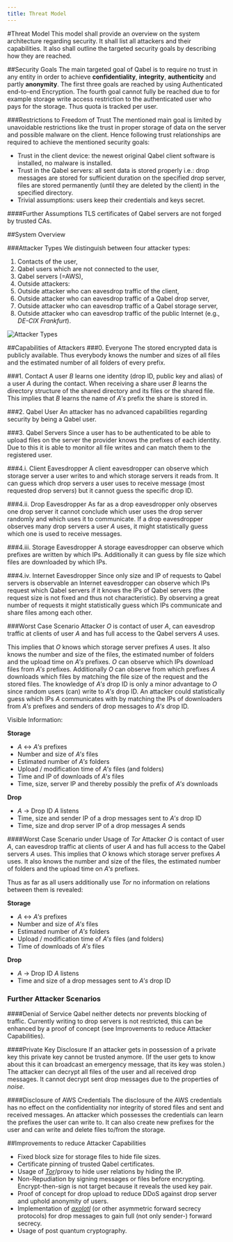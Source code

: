 ```yaml
---
title: Threat Model
---
```

#Threat Model
This model shall provide an overview on the system architecture regarding security. It shall list all attackers and their capabilities. It also shall outline the targeted security goals by describing how they are reached.

##Security Goals
The main targeted goal of Qabel is to require no trust in any entity in order to achieve **confidentiality**, **integrity**, **authenticity** and partly **anonymity**. The first three goals are reached by using Authenticated end-to-end Encryption. The fourth goal cannot fully be reached due to for example storage write access restriction to the authenticated user who pays for the storage. Thus quota is tracked per user.

###Restrictions to Freedom of Trust
The mentioned main goal is limited by unavoidable restrictions like the trust in proper storage of data on the server and possible malware on the client. Hence following trust relationships are required to achieve the mentioned security goals:
* Trust in the client device: the newest original Qabel client software is installed, no malware is installed.
* Trust in the Qabel servers: all sent data is stored properly i.e.: drop messages are stored for sufficient duration on the specified drop server, files are stored permanently (until they are deleted by the client) in the specified directory.
* Trivial assumptions: users keep their credentials and keys secret.

####Further Assumptions
TLS certificates of Qabel servers are not forged by trusted CAs.

##System Overview

###Attacker Types
We distinguish between four attacker types:

1. Contacts of the user,
2. Qabel users which are not connected to the user,
3. Qabel servers (=AWS),
4. Outside attackers:
  1. Outside attacker who can eavesdrop traffic of the client,
  2. Outside attacker who can eavesdrop traffic of a Qabel drop server,
  3. Outside attacker who can eavesdrop traffic of a Qabel storage server, 
  4. Outside attacker who can eavesdrop traffic of the public Internet (e.g., *DE-CIX Frankfurt*).

![Attacker Types](/images/attackerTypes.png)

##Capabilities of Attackers
###0. Everyone
The stored encrypted data is publicly available. Thus everybody knows the number and sizes of all files and the estimated number of all folders of every prefix.

###1. Contact
A user *B* learns one identity (drop ID, public key and alias) of a user *A* during the contact. When receiving a share user *B* learns the directory structure of the shared directory and its files or the shared file. This implies that *B* learns the name of *A's* prefix the share is stored in.

###2. Qabel User 
An attacker has no advanced capabilities regarding security by being a Qabel user.

###3. Qabel Servers
Since a user has to be authenticated to be able to upload files on the server the provider knows the prefixes of each identity. Due to this it is able to monitor all file writes and can match them to the registered user.

###4.i. Client Eavesdropper
A client eavesdropper can observe which storage server a user writes to and which storage servers it reads from. It can guess which drop server*s* a user uses to receive message (most requested drop server*s*) but it cannot guess the specific drop ID.

###4.ii. Drop Eavesdropper
As far as a drop eavesdropper only observes one drop server it cannot conclude which user uses the drop server randomly and which uses it to communicate.
If a drop eavesdropper observes many drop servers a user *A* uses, it might statistically guess which one is used to receive messages.

###4.iii. Storage Eavesdropper
A storage eavesdropper can observe which prefixes are written by which IPs. Additionally it can guess by file size which files are downloaded by which IPs.

###4.iv. Internet Eavesdropper
Since only size and IP of requests to Qabel servers is observable an Internet eavesdropper can observe which IPs request which Qabel servers if it knows the IPs of Qabel servers (the request size is not fixed and thus not characteristic). By observing a great number of requests it might statistically guess which IPs communicate and share files among each other.

###Worst Case Scenario
Attacker *O* is contact of user *A*, can eavesdrop traffic at clients of user *A* and has full access to the Qabel servers *A* uses.

This implies that *O* knows which storage server prefixes *A* uses. It also knows the number and size of the files, the estimated number of folders and the upload time on *A's* prefixes. *O* can observe which IPs download files from *A's* prefixes. Additionally *O* can observe from which prefixes *A* downloads which files by matching the file size of the request and the stored files. The knowledge of *A's* drop ID is only a minor advantage to *O* since random users (can) write to *A's* drop ID. An attacker could statistically guess which IPs *A* communicates with by matching the IPs of downloaders from *A's* prefixes and senders of drop messages to *A's* drop ID.

Visible Information:

**Storage**
* *A* <-> *A's* prefixes
* Number and size of *A's* files
* Estimated number of *A's* folders
* Upload / modification time of *A's* files (and folders)
* Time and IP of downloads of *A's* files
* Time, size, server IP and thereby possibly the prefix of *A's* downloads

**Drop**
* *A* -> Drop ID *A* listens
* Time, size and sender IP of a drop messages sent to *A's* drop ID
* Time, size and drop server IP of a drop messages *A* sends

####Worst Case Scenario under Usage of *Tor*
Attacker *O* is contact of user *A*, can eavesdrop traffic at clients of user *A* and has full access to the Qabel servers *A* uses. This implies that *O* knows which storage server prefixes *A* uses. It also knows the number and size of the files, the estimated number of folders and the upload time on *A's* prefixes.

Thus as far as all users additionally use *Tor* no information on relations between them is revealed:

**Storage**
* *A* <-> *A's* prefixes
* Number and size of *A's* files
* Estimated number of *A's* folders
* Upload / modification time of *A's* files (and folders)
* Time of downloads of *A's* files

**Drop**
* *A* -> Drop ID *A* listens
* Time and size of a drop messages sent to *A's* drop ID

### Further Attacker Scenarios

####Denial of Service
Qabel neither detects nor prevents blocking of traffic. Currently writing to drop servers is not restricted, this can be enhanced by a proof of concept (see Improvements to reduce Attacker Capabilities).

####Private Key Disclosure
If an attacker gets in possession of a private key this private key cannot be trusted anymore. (If the user gets to know about this it can broadcast an emergency message, that its key was stolen.)
The attacker can decrypt all files of the user and all received drop messages. It cannot decrypt sent drop messages due to the properties of *noise*.

####Disclosure of AWS Credentials
The disclosure of the AWS credentials has no effect on the confidentiality nor integrity of stored files and sent and received messages. An attacker which possesses the credentials can learn the prefixes the user can write to. It can also create new prefixes for the user and can write and delete files to/from the storage.

##Improvements to reduce Attacker Capabilities

* Fixed block size for storage files to hide file sizes.
* Certificate pinning of trusted Qabel certificates.
* Usage of [*Tor*](https://www.torproject.org/)/proxy to hide user relations by hiding the IP.
* Non-Repudiation by signing messages or files before encrypting. Encrypt-then-sign is not target because it reveals the used key pair.
* Proof of concept for drop upload to reduce DDoS against drop server and uphold anonymity of users.
* Implementation of [*axolotl*](https://github.com/trevp/axolotl/wiki) (or other asymmetric forward secrecy protocols) for drop messages to gain full (not only sender-) forward secrecy.
* Usage of post quantum cryptography.
